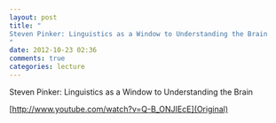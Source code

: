 ```yaml
---
layout: post
title: "
Steven Pinker: Linguistics as a Window to Understanding the Brain
"
date: 2012-10-23 02:36
comments: true
categories: lecture
---
```


Steven Pinker: Linguistics as a Window to Understanding the Brain

[http://www.youtube.com/watch?v=Q-B_ONJIEcE](Original)

